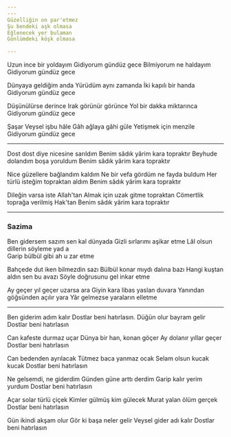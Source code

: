```yaml
---
---
Güzelliğin on par'etmez
Şu bendeki aşk olmasa
Eğlenecek yer bulaman
Gönlümdeki köşk olmasa

---
```

Uzun ince bir yoldayım 
Gidiyorum gündüz gece 
Bilmiyorum ne haldayım 
Gidiyorum gündüz gece 


Dünyaya geldiğim anda 
Yürüdüm aynı zamanda 
İki kapılı bir handa 
Gidiyorum gündüz gece 


Düşünülürse derince 
Irak görünür görünce 
Yol bir dakka miktarınca 
Gidiyorum gündüz gece

 
Şaşar Veysel işbu hâle
Gâh ağlaya gâhi güle
Yetişmek için menzile
Gidiyorum gündüz gece

---

Dost dost diye nicesine sarıldım
Benim sâdık yârim kara topraktır
Beyhude dolandım boşa yoruldum
Benim sâdık yârim kara topraktır

Nice güzellere bağlandım kaldım
Ne bir vefa gördüm ne fayda buldum
Her türlü isteğim topraktan aldım
Benim sâdık yârim kara topraktır


Dileğin varsa iste Allah'tan
Almak için uzak gitme topraktan
Cömertlik toprağa verilmiş Hak'tan
Benim sâdık yârim kara topraktır



---

### Sazima 

Ben gidersem sazım sen kal dünyada 
Gizli sırlarımı aşikar etme 
Lâl olsun dillerin söyleme yad a  
Garip bülbül gibi ah u zar etme

Bahçede dut iken bilmezdin sazı 
Bülbül konar mıydı dalına bazı 
Hangi kuştan aldın sen bu avazı 
Söyle doğrusunu gel inkar etme

Ay geçer yıl geçer uzarsa ara
Giyin kara libas yaslan duvara
Yanından göğsünden açılır yara
Yâr gelmezse yaraların elletme


---


Ben giderim adım kalır 
Dostlar beni hatırlasın. 
Düğün olur bayram gelir 
Dostlar beni hatırlasın

 
Can kafeste durmaz uçar 
Dünya bir han, konan göçer 
Ay dolanır  yıllar geçer 
Dostlar beni hatırlasın

 
Can bedenden ayrılacak 
Tütmez baca  yanmaz ocak 
Selam olsun kucak kucak 
Dostlar beni hatırlasın 


Ne gelsemdi, ne giderdim
Günden güne arttı derdim
Garip kalır yerim yurdum
Dostlar beni hatırlasın


Açar solar türlü çiçek
Kimler gülmüş kim gülecek
Murat yalan ölüm gerçek
Dostlar beni hatırlasın


Gün ikindi akşam olur 
Gör ki başa neler gelir 
Veysel gider adı kalır 
Dostlar beni hatırlasın